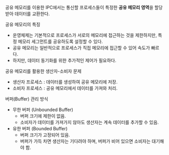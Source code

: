 공유 메모리를 이용한 IPC에서는 통신할 프로세스들이 특정한 **공유 메모리 영역**을 할당 받아 데이터를 교환한다.

공유 메모리의 특징
- 운영체제는 기본적으로 프로세스가 서로의 메모리에 접근하는 것을 제한하지만, 특정 메모리 세그먼트를 공유하도록 설정할 수 있다.
- 공유 메모리는 일반적으로 프로세스가 직접 메모리에 접근할 수 있어 속도가 빠르다.
- 하지만, 데이터 동기화를 위한 추가적인 제어가 필요하다.

공유 메모리를 활용한 생산자-소비자 문제
- 생산자 프로세스 : 데이터를 생성하여 공유 메모리에 저장.
- 소비자 프로세스 : 공유 메모리에서 데이터를 가져와 처리.

버퍼(Buffer) 관리 방식
- 무한 버퍼 (Unbounded Buffer)
    - 버퍼 크기에 제한이 없음.
    - 소비자가 데이터를 가져가지 않아도 생산자는 계속 데이터를 추가할 수 있음.
- 유한 버퍼 (Bounded Buffer)
    - 버퍼 크기가 고정되어 있음.
    - 버퍼가 가득 차면 생산자는 기다려야 하며, 버퍼가 비어 있으면 소비자는 대기해야 함.